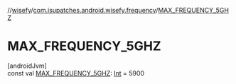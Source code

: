 //[wisefy](../../index.md)/[com.isupatches.android.wisefy.frequency](index.md)/[MAX_FREQUENCY_5GHZ](-m-a-x_-f-r-e-q-u-e-n-c-y_5-g-h-z.md)

# MAX_FREQUENCY_5GHZ

[androidJvm]\
const val [MAX_FREQUENCY_5GHZ](-m-a-x_-f-r-e-q-u-e-n-c-y_5-g-h-z.md): [Int](https://kotlinlang.org/api/latest/jvm/stdlib/kotlin/-int/index.html) = 5900
